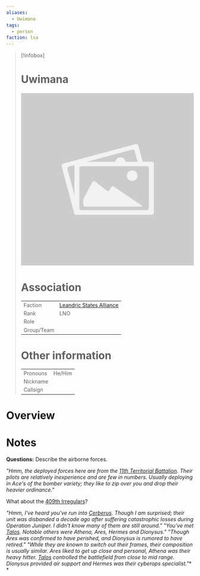 ```yaml
---
aliases: 
  - Uwimana
tags: 
  - person
faction: lsa
---
```


> [!infobox] 
> # Uwimana
> ![placeholder](attachments/placeholder.png)
> # Association
> | | |
> | ---- | ---- |
> | Faction | [Leandric States Alliance](Leandric%20States%20Alliance.md) |
> | Rank | LNO |
> | Role |  |
> | Group/Team | |
> # Other information
> | | | 
> | - | - |
> | Pronouns | He/Him |
> | Nickname | |
> | Callsign | | 

# Overview


# Notes
**Questions:**
Describe the airborne forces.

*"Hmm, the deployed forces here are from the [11th Territorial Battalion](11th%20Territorial%20Battalion.md). Their pilots are relatively inexperience and are few in numbers. Usually deploying in Ace's of the bomber variety; they like to zip over you and drop their heavier ordinance."*

What about the [409th Irregulars](409th%20Irregulars.md)?

*"Hmm, I've heard you've run into [Cerberus](409th%20Irregulars.md). Though I am surprised; their unit was disbanded a decade ago after suffering catastrophic losses during Operation Juniper. I didn't know many of them are still around."*
*"You've met [Talos](Wulf.md). Notable others were Athena, Ares, Hermes and Dionysus."*
*"Though Ares was confirmed to have perished, and Dionysus is rumored to have retired."*
*"While they are known to switch out their frames, their composition is usually similar. Ares liked to get up close and personal, Athena was their heavy hitter. [Talos](Wulf.md) controlled the battlefield from close to mid range. Dionysus provided air support and Hermes was their cyberops specialist."**
*